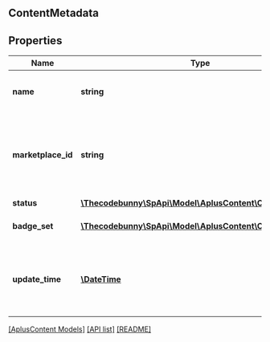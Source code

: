 ## ContentMetadata

## Properties

Name | Type | Description | Notes
------------ | ------------- | ------------- | -------------
**name** | **string** | The A+ Content document name. |
**marketplace_id** | **string** | The identifier for the marketplace where the A+ Content is published. |
**status** | [**\Thecodebunny\SpApi\Model\AplusContent\ContentStatus**](ContentStatus.md) |  |
**badge_set** | [**\Thecodebunny\SpApi\Model\AplusContent\ContentBadge[]**](ContentBadge.md) | The set of content badges. |
**update_time** | [**\DateTime**](\DateTime.md) | The approximate age of the A+ Content document and metadata. |

[[AplusContent Models]](../) [[API list]](../../Api) [[README]](../../../README.md)
